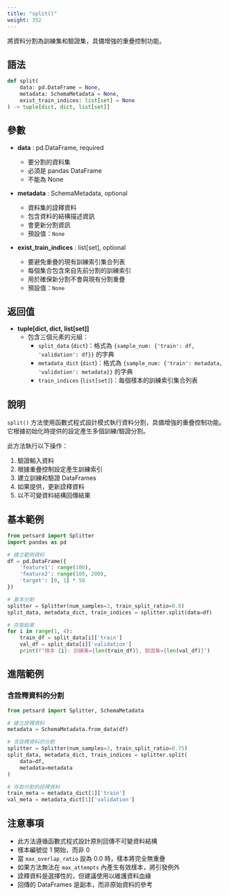 ```yaml
---
title: "split()"
weight: 352
---
```


將資料分割為訓練集和驗證集，具備增強的重疊控制功能。

## 語法

```python
def split(
    data: pd.DataFrame = None,
    metadata: SchemaMetadata = None,
    exist_train_indices: list[set] = None
) -> tuple[dict, dict, list[set]]
```

## 參數

- **data** : pd.DataFrame, required
    - 要分割的資料集
    - 必須是 pandas DataFrame
    - 不能為 None

- **metadata** : SchemaMetadata, optional
    - 資料集的詮釋資料
    - 包含資料的結構描述資訊
    - 會更新分割資訊
    - 預設值：`None`

- **exist_train_indices** : list[set], optional
    - 要避免重疊的現有訓練索引集合列表
    - 每個集合包含來自先前分割的訓練索引
    - 用於確保新分割不會與現有分割重疊
    - 預設值：`None`

## 返回值

- **tuple[dict, dict, list[set]]**
    - 包含三個元素的元組：
        - `split_data` (`dict`)：格式為 `{sample_num: {'train': df, 'validation': df}}` 的字典
        - `metadata_dict` (`dict`)：格式為 `{sample_num: {'train': metadata, 'validation': metadata}}` 的字典
        - `train_indices` (`list[set]`)：每個樣本的訓練索引集合列表

## 說明

`split()` 方法使用函數式程式設計模式執行資料分割，具備增強的重疊控制功能。它根據初始化時提供的設定產生多個訓練/驗證分割。

此方法執行以下操作：
1. 驗證輸入資料
2. 根據重疊控制設定產生訓練索引
3. 建立訓練和驗證 DataFrames
4. 如果提供，更新詮釋資料
5. 以不可變資料結構回傳結果

## 基本範例

```python
from petsard import Splitter
import pandas as pd

# 建立範例資料
df = pd.DataFrame({
    'feature1': range(100),
    'feature2': range(100, 200),
    'target': [0, 1] * 50
})

# 基本分割
splitter = Splitter(num_samples=3, train_split_ratio=0.8)
split_data, metadata_dict, train_indices = splitter.split(data=df)

# 存取結果
for i in range(1, 4):
    train_df = split_data[i]['train']
    val_df = split_data[i]['validation']
    print(f"樣本 {i}: 訓練集={len(train_df)}, 驗證集={len(val_df)}")
```

## 進階範例

### 含詮釋資料的分割

```python
from petsard import Splitter, SchemaMetadata

# 建立詮釋資料
metadata = SchemaMetadata.from_data(df)

# 含詮釋資料的分割
splitter = Splitter(num_samples=3, train_split_ratio=0.75)
split_data, metadata_dict, train_indices = splitter.split(
    data=df,
    metadata=metadata
)

# 存取分割的詮釋資料
train_meta = metadata_dict[1]['train']
val_meta = metadata_dict[1]['validation']
```

## 注意事項

- 此方法遵循函數式程式設計原則回傳不可變資料結構
- 樣本編號從 1 開始，而非 0
- 當 `max_overlap_ratio` 設為 0.0 時，樣本將完全無重疊
- 如果方法無法在 `max_attempts` 內產生有效樣本，將引發例外
- 詮釋資料是選擇性的，但建議使用以維護資料血緣
- 回傳的 DataFrames 是副本，而非原始資料的參考
